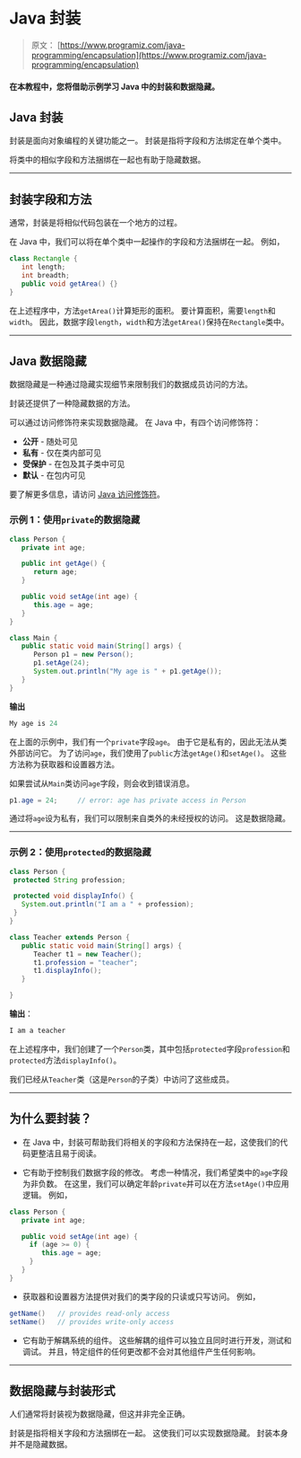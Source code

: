 # Java 封装

> 原文： [https://www.programiz.com/java-programming/encapsulation](https://www.programiz.com/java-programming/encapsulation)

#### 在本教程中，您将借助示例学习 Java 中的封装和数据隐藏。

## Java 封装

封装是面向对象编程的关键功能之一。 封装是指将字段和方法绑定在单个类中。

将类中的相似字段和方法捆绑在一起也有助于隐藏数据。

* * *

## 封装字段和方法

通常，封装是将相似代码包装在一个地方的过程。

在 Java 中，我们可以将在单个类中一起操作的字段和方法捆绑在一起。 例如，

```java
class Rectangle {
   int length;
   int breadth;
   public void getArea() {}
} 
```

在上述程序中，方法`getArea()`计算矩形的面积。 要计算面积，需要`length`和`width`。 因此，数据字段`length`，`width`和方法`getArea()`保持在`Rectangle`类中。

* * *

## Java 数据隐藏

数据隐藏是一种通过隐藏实现细节来限制我们的数据成员访问的方法。

封装还提供了一种隐藏数据的方法。

可以通过访问修饰符来实现数据隐藏。 在 Java 中，有四个访问修饰符：

*   **公开** - 随处可见
*   **私有** - 仅在类内部可见
*   **受保护** - 在包及其子类中可见
*   **默认** - 在包内可见

要了解更多信息，请访问 [Java 访问修饰符](https://www.programiz.com/java-programming/access-modifiers)。

### 示例 1：使用`private`的数据隐藏

```java
class Person {
   private int age;

   public int getAge() {
      return age;
   }

   public void setAge(int age) {
      this.age = age;
   }
}

class Main {
   public static void main(String[] args) {
      Person p1 = new Person();
      p1.setAge(24);
      System.out.println("My age is " + p1.getAge());
   }
} 
```

**输出**

```java
My age is 24 
```

在上面的示例中，我们有一个`private`字段`age`。 由于它是私有的，因此无法从类外部访问它。 为了访问`age`，我们使用了`public`方法`getAge()`和`setAge()`。 这些方法称为获取器和设置器方法。

如果尝试从`Main`类访问`age`字段，则会收到错误消息。

```java
p1.age = 24;     // error: age has private access in Person 
```

通过将`age`设为私有，我们可以限制来自类外的未经授权的访问。 这是数据隐藏。

* * *

### 示例 2：使用`protected`的数据隐藏

```java
class Person {
 protected String profession;

 protected void displayInfo() {
   System.out.println("I am a " + profession);
 }
}

class Teacher extends Person {
   public static void main(String[] args) {
      Teacher t1 = new Teacher();
      t1.profession = "teacher";
      t1.displayInfo();
   }

} 
```

**输出**：

```java
I am a teacher 
```

在上述程序中，我们创建了一个`Person`类，其中包括`protected`字段`profession`和`protected`方法`displayInfo()`。

我们已经从`Teacher`类（这是`Person`的子类）中访问了这些成员。

* * *

## 为什么要封装？

*   在 Java 中，封装可帮助我们将相关的字段和方法保持在一起，这使我们的代码更整洁且易于阅读。

*   它有助于控制我们数据字段的修改。 考虑一种情况，我们希望类中的`age`字段为非负数。 在这里，我们可以确定年龄`private`并可以在方法`setAge()`中应用逻辑。 例如，

```java
class Person {
   private int age;

   public void setAge(int age) {
     if (age >= 0) {
        this.age = age;
     }
   }
} 
```

*   获取器和设置器方法提供对我们的类字段的只读或只写访问。 例如，

```java
getName()   // provides read-only access
setName()   // provides write-only access 
```

*   它有助于解耦系统的组件。 这些解耦的组件可以独立且同时进行开发，测试和调试。 并且，特定组件的任何更改都不会对其他组件产生任何影响。

* * *

## 数据隐藏与封装形式

人们通常将封装视为数据隐藏，但这并非完全正确。

封装是指将相关字段和方法捆绑在一起。 这使我们可以实现数据隐藏。 封装本身并不是隐藏数据。
